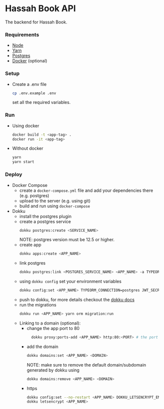# Hassah Book API
The backend for Hassah Book.
### Requirements
- [Node](https://nodejs.org)
- [Yarn](https://yarnpkg.com/)
- [Postgres](https://www.postgresql.org/)
- [Docker](https://www.docker.com/) (optional)

### Setup
- Create a .env file
  ```bash
  cp .env.example .env
  ```
  set all the required variables.


### Run
- Using docker
  ```bash
  docker build -t <app-tag> .
  docker run -it <app-tag>
  ```
- Without docker
  ```bash
  yarn
  yarn start
  ```
### Deploy
- Docker Compose
    - create a `docker-compose.yml` file and add your dependencies there (e.g. postgres)
    - upload to the server (e.g. using git)
    - build and run using `docker-compose`
- Dokku
    - install the postgres plugin
    - create a postgres service
      ```bash
      dokku postgres:create <SERVICE_NAME>
      ```
      NOTE: postgres version must be 12.5 or higher.
    - create app
      ```bash
      dokku apps:create <APP_NAME>
      ```
    - link postgres
      ```bash
      dokku postgres:link <POSTGRES_SERVICE_NAME> <APP_NAME> -a TYPEORM_URL
      ```
    - using `dokku config` set your environment variables
      ```bash
      dokku config:set <APP_NAME> TYPEORM_CONNECTION=postgres JWT_SECRET=mysecret ...
      ```
    - push to dokku, for more details checkout the [dokku docs](http://dokku.viewdocs.io/dokku/)
    - run the migrations
      ```bash
      dokku run <APP_NAME> yarn orm migration:run
      ```
    - Linking to a domain (optional):
        - change the app port to 80
          ```bash
            dokku proxy:ports-add <APP_NAME> http:80:<PORT> # the port in .env
          ```
        - add the domain
          ```bash
          dokku domains:set <APP_NAME> <DOMAIN>
          ```
          NOTE: make sure to remove the default domain/subdomain generated by dokku using
          ```bash
          dokku domains:remove <APP_NAME> <DOMAIN>
          ```
        - https
          ```bash
          dokku config:set --no-restart <APP_NAME> DOKKU_LETSENCRYPT_EMAIL=<EMAIL_ADDRESS>
          dokku letsencrypt <APP_NAME> 
          ``` 
